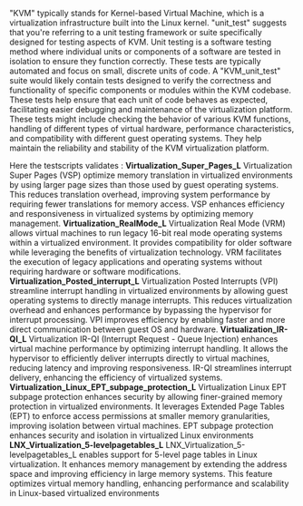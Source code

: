 "KVM" typically stands for Kernel-based Virtual Machine, which is a virtualization infrastructure built into the Linux kernel. 
"unit_test" suggests that you're referring to a unit testing framework or suite specifically designed for testing aspects of KVM.
Unit testing is a software testing method where individual units or components of a software are tested in isolation to ensure they function correctly. 
These tests are typically automated and focus on small, discrete units of code.
A "KVM_unit_test" suite would likely contain tests designed to verify the correctness and functionality of specific components or modules within the KVM codebase. 
These tests help ensure that each unit of code behaves as expected, facilitating easier debugging and maintenance of the virtualization platform.
These tests might include checking the behavior of various KVM functions, handling of different types of virtual hardware, performance characteristics, and compatibility with different guest operating systems. 
They help maintain the reliability and stability of the KVM virtualization platform.

Here the testscripts validates :
**Virtualization_Super_Pages_L**
    Virtualization Super Pages (VSP) optimize memory translation in virtualized environments by using larger page sizes than those used by guest operating systems. 
    This reduces translation overhead, improving system performance by requiring fewer translations for memory access. 
    VSP enhances efficiency and responsiveness in virtualized systems by optimizing memory management.
**Virtualization_RealMode_L**
    Virtualization Real Mode (VRM) allows virtual machines to run legacy 16-bit real mode operating systems within a virtualized environment. 
    It provides compatibility for older software while leveraging the benefits of virtualization technology. 
    VRM facilitates the execution of legacy applications and operating systems without requiring hardware or software modifications.
**Virtualization_Posted_interrupt_L**
    Virtualization Posted Interrupts (VPI) streamline interrupt handling in virtualized environments by allowing guest operating systems to directly manage interrupts. 
    This reduces virtualization overhead and enhances performance by bypassing the hypervisor for interrupt processing. 
    VPI improves efficiency by enabling faster and more direct communication between guest OS and hardware.
**Virtualization_IR-QI_L**
    Virtualization IR-QI (Interrupt Request - Queue Injection) enhances virtual machine performance by optimizing interrupt handling. 
    It allows the hypervisor to efficiently deliver interrupts directly to virtual machines, reducing latency and improving responsiveness. 
    IR-QI streamlines interrupt delivery, enhancing the efficiency of virtualized systems.
**Virtualization_Linux_EPT_subpage_protection_L**
    Virtualization Linux EPT subpage protection enhances security by allowing finer-grained memory protection in virtualized environments. 
    It leverages Extended Page Tables (EPT) to enforce access permissions at smaller memory granularities, improving isolation between virtual machines. 
    EPT subpage protection enhances security and isolation in virtualized Linux environments
**LNX_Virtualization_5-levelpagetables_L**
    LNX_Virtualization_5-levelpagetables_L enables support for 5-level page tables in Linux virtualization. 
    It enhances memory management by extending the address space and improving efficiency in large memory systems. 
    This feature optimizes virtual memory handling, enhancing performance and scalability in Linux-based virtualized environments
